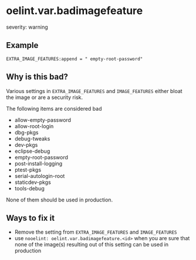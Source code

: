 # oelint.var.badimagefeature

severity: warning

## Example

```
EXTRA_IMAGE_FEATURES:append = " empty-root-password"
```

## Why is this bad?

Various settings in ``EXTRA_IMAGE_FEATURES`` and ``IMAGE_FEATURES`` either
bloat the image or are a security risk.

The following items are considered bad

- allow-empty-password
- allow-root-login
- dbg-pkgs
- debug-tweaks
- dev-pkgs
- eclipse-debug
- empty-root-password
- post-install-logging
- ptest-pkgs
- serial-autologin-root
- staticdev-pkgs
- tools-debug

None of them should be used in production.

## Ways to fix it

- Remove the setting from ``EXTRA_IMAGE_FEATURES`` and ``IMAGE_FEATURES``
- use ``nooelint: oelint.var.badimagefeature.<id>`` when you are sure that
  none of the image(s) resulting out of this setting can be used in production
